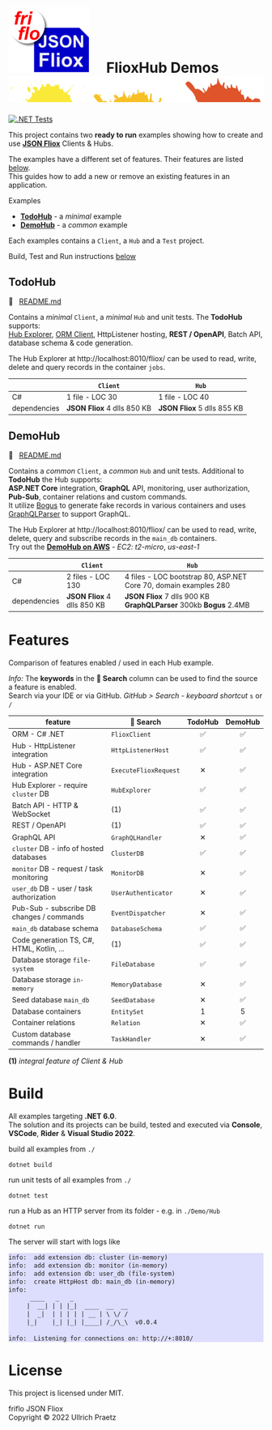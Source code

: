 

# ![logo](docs/images/Json-Fliox.svg)     **FlioxHub Demos**      ![SPLASH](docs/images/paint-splatter.svg)

[![.NET Tests](https://github.com/friflo/FlioxHub.Demos/workflows/.NET/badge.svg)](https://github.com/friflo/FlioxHub.Demos/actions)

This project contains two **ready to run** examples showing how to create and use
[**JSON Fliox**](https://github.com/friflo/Friflo.Json.Fliox) Clients & Hubs.  

The examples have a different set of features. Their features are listed [below](#features).  
This guides how to add a new or remove an existing features in an application.

Examples
- [**TodoHub**](#todohub) - a *minimal* example
- [**DemoHub**](#demohub) - a *common* example

Each examples contains a `Client`, a `Hub` and a `Test` project.  

Build, Test and Run instructions [below](#build)

## **TodoHub**
📄   [README.md](Todo/Hub/README.md)

Contains a *minimal* `Client`, a *minimal* `Hub` and unit tests. The **TodoHub** supports:  
[Hub Explorer](https://github.com/friflo/Friflo.Json.Fliox#explorer), [ORM Client](https://github.com/friflo/Friflo.Json.Fliox#client),
HttpListener hosting, **REST / OpenAPI**, Batch API, database schema & code generation.  

The Hub Explorer at http://localhost:8010/fliox/ can be used to read, write, delete and query records in the container `jobs`.  

|              | `Client`                     | `Hub`                        |
|--------------|------------------------------|------------------------------|
| C#           | 1 file - LOC 30              | 1 file - LOC 40              |
| dependencies | **JSON Fliox** 4 dlls 850 KB | **JSON Fliox** 5 dlls 855 KB |


## **DemoHub**
📄   [README.md](Demo/Hub/README.md)

Contains a *common* `Client`, a *common* `Hub` and unit tests. Additional to **TodoHub** the Hub supports:  
**ASP.NET Core** integration, **GraphQL** API, monitoring, user authorization, **Pub-Sub**, container relations and custom commands.  
It utilize [Bogus](https://github.com/bchavez/Bogus) to generate fake records in various containers
and uses [GraphQLParser](https://github.com/graphql-dotnet/parser) to support GraphQL.

The Hub Explorer at http://localhost:8010/fliox/ can be used to read, write, delete, query and subscribe records in the `main_db` containers.  
Try out the [**DemoHub on AWS**](http://ec2-174-129-178-18.compute-1.amazonaws.com/) - *EC2: t2-micro*, *us-east-1*  

|              | `Client`                     | `Hub`                                                                  |
|--------------|------------------------------|------------------------------------------------------------------------|
| C#           | 2 files - LOC 130            | 4 files - LOC bootstrap 80, ASP.NET Core 70, domain examples 280       |
| dependencies | **JSON Fliox** 4 dlls 850 KB | **JSON Fliox** 7 dlls 900 KB  **GraphQLParser** 300kb  **Bogus** 2.4MB |


# Features

Comparison of features enabled / used in each Hub example.

*Info:*  The **keywords** in the **🔎 Search** column can be used to find the source a feature is enabled.  
Search via your IDE or via GitHub. *GitHub > Search - keyboard shortcut* `s` or `/`

| feature                                   | 🔎 Search            | TodoHub | DemoHub |
|-------------------------------------------|-----------------------|:-------:|:------:|
| ORM - C# .NET                             | `FlioxClient`         |   ✅   |   ✅   |
| Hub - HttpListener integration            | `HttpListenerHost`    |   ✅   |   ✅   |
| Hub - ASP.NET Core integration            | `ExecuteFlioxRequest` |   ✕    |   ✅   |
| Hub Explorer - require `cluster` DB       | `HubExplorer`         |   ✅   |   ✅   |
| Batch API - HTTP & WebSocket              | (1)                   |   ✅   |   ✅   |
| REST / OpenAPI                            | (1)                   |   ✅   |   ✅   |
| GraphQL API                               | `GraphQLHandler`      |   ✕    |   ✅   |
| `cluster` DB - info of hosted databases   | `ClusterDB`           |   ✅   |   ✅   |
| `monitor` DB - request / task monitoring  | `MonitorDB`           |   ✕    |   ✅   |
| `user_db` DB - user / task authorization  | `UserAuthenticator`   |   ✕    |   ✅   |
| Pub-Sub - subscribe DB changes / commands | `EventDispatcher`     |   ✕    |   ✅   |
| `main_db` database schema                 | `DatabaseSchema`      |   ✅   |   ✅   |
| Code generation TS, C#, HTML, Kotlin, ... | (1)                   |   ✅   |   ✅   |
| Database storage `file-system`            | `FileDatabase`        |   ✅   |   ✅   |
| Database storage `in-memory`              | `MemoryDatabase`      |   ✕    |   ✅   |
| Seed database `main_db`                   | `SeedDatabase`        |   ✕    |   ✅   |
| Database containers                       | `EntitySet`           |   1     |   5    |
| Container relations                       | `Relation`            |   ✕    |   ✅   |
| Custom database commands / handler        | `TaskHandler`         |   ✕    |   ✅   |

**(1)** *integral feature of Client & Hub*


# Build

All examples targeting **.NET 6.0**.  
The solution and its projects can be build, tested and executed via **Console**, **VSCode**, **Rider** & **Visual Studio 2022**.

build all examples from `./`
```
dotnet build
```

run unit tests of all examples from `./`
```console
dotnet test
```

run a Hub as an HTTP server from its folder - e.g. in `./Demo/Hub`
```console
dotnet run
```
The server will start with logs like
<div style="background-color: #0000ff20;">

```console
info:  add extension db: cluster (in-memory)
info:  add extension db: monitor (in-memory)
info:  add extension db: user_db (file-system)
info:  create HttpHost db: main_db (in-memory)
info:
      ____   _   _
     |  __| | | |_|  ____  __  __
     |  _|  | | | | | __ | \ \/ /
     |_|    |_| |_| |____| /_/\_\  v0.0.4     

info:  Listening for connections on: http://+:8010/
```
</div>

# License

This project is licensed under MIT.

friflo JSON Fliox  
Copyright © 2022 Ullrich Praetz
